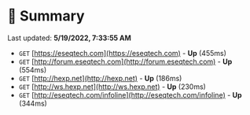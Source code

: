 # 📖 Summary
Last updated: **5/19/2022, 7:33:55 AM**

- `GET` [https://eseqtech.com](https://eseqtech.com) - **Up** (455ms)
- `GET` [http://forum.eseqtech.com](http://forum.eseqtech.com) - **Up** (554ms)
- `GET` [http://hexp.net](http://hexp.net) - **Up** (186ms)
- `GET` [http://ws.hexp.net](http://ws.hexp.net) - **Up** (230ms)
- `GET` [http://eseqtech.com/infoline](http://eseqtech.com/infoline) - **Up** (344ms)

